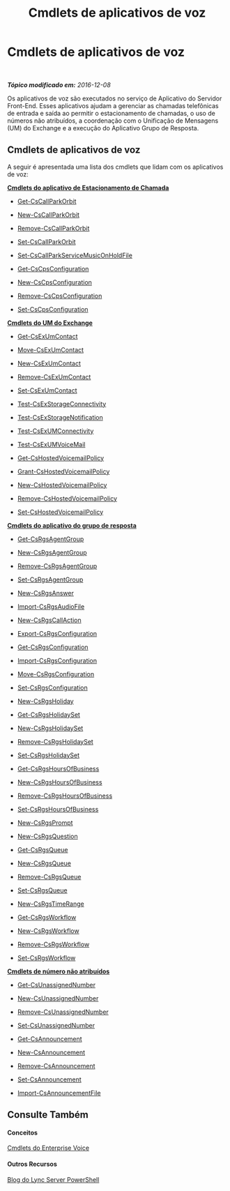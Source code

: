 ﻿---
title: Cmdlets de aplicativos de voz
TOCTitle: Cmdlets de aplicativos de voz
ms:assetid: 0d73ace6-1185-484a-980a-4b3d63ba507b
ms:mtpsurl: https://technet.microsoft.com/pt-br/library/Gg415634(v=OCS.15)
ms:contentKeyID: 49305874
ms.date: 12/10/2016
mtps_version: v=OCS.15
ms.translationtype: HT
---

# Cmdlets de aplicativos de voz

 

_**Tópico modificado em:** 2016-12-08_

Os aplicativos de voz são executados no serviço de Aplicativo do Servidor Front-End. Esses aplicativos ajudam a gerenciar as chamadas telefônicas de entrada e saída ao permitir o estacionamento de chamadas, o uso de números não atribuídos, a coordenação com o Unificação de Mensagens (UM) do Exchange e a execução do Aplicativo Grupo de Resposta.

## Cmdlets de aplicativos de voz

A seguir é apresentada uma lista dos cmdlets que lidam com os aplicativos de voz:

**[Cmdlets do aplicativo de Estacionamento de Chamada](lync-server-2013-call-park-application-cmdlets.md)**

  -   
    [Get-CsCallParkOrbit](get-cscallparkorbit.md)

  -   
    [New-CsCallParkOrbit](new-cscallparkorbit.md)

  -   
    [Remove-CsCallParkOrbit](remove-cscallparkorbit.md)

  -   
    [Set-CsCallParkOrbit](set-cscallparkorbit.md)

  -   
    [Set-CsCallParkServiceMusicOnHoldFile](set-cscallparkservicemusiconholdfile.md)

  -   
    [Get-CsCpsConfiguration](get-cscpsconfiguration.md)

  -   
    [New-CsCpsConfiguration](new-cscpsconfiguration.md)

  -   
    [Remove-CsCpsConfiguration](remove-cscpsconfiguration.md)

  -   
    [Set-CsCpsConfiguration](set-cscpsconfiguration.md)

**[Cmdlets do UM do Exchange](lync-server-2013-exchange-um-cmdlets.md)**

  -   
    [Get-CsExUmContact](get-csexumcontact.md)

  -   
    [Move-CsExUmContact](move-csexumcontact.md)

  -   
    [New-CsExUmContact](new-csexumcontact.md)

  -   
    [Remove-CsExUmContact](remove-csexumcontact.md)

  -   
    [Set-CsExUmContact](set-csexumcontact.md)

  - [Test-CsExStorageConnectivity](test-csexstorageconnectivity.md)

  - [Test-CsExStorageNotification](test-csexstoragenotification.md)

  - [Test-CsExUMConnectivity](test-csexumconnectivity.md)

  - [Test-CsExUMVoiceMail](test-csexumvoicemail.md)

  -   
    [Get-CsHostedVoicemailPolicy](get-cshostedvoicemailpolicy.md)

  -   
    [Grant-CsHostedVoicemailPolicy](grant-cshostedvoicemailpolicy.md)

  -   
    [New-CsHostedVoicemailPolicy](new-cshostedvoicemailpolicy.md)

  -   
    [Remove-CsHostedVoicemailPolicy](remove-cshostedvoicemailpolicy.md)

  -   
    [Set-CsHostedVoicemailPolicy](set-cshostedvoicemailpolicy.md)

**[Cmdlets do aplicativo do grupo de resposta](lync-server-2013-response-group-application-cmdlets.md)**

  -   
    [Get-CsRgsAgentGroup](get-csrgsagentgroup.md)

  -   
    [New-CsRgsAgentGroup](new-csrgsagentgroup.md)

  -   
    [Remove-CsRgsAgentGroup](remove-csrgsagentgroup.md)

  -   
    [Set-CsRgsAgentGroup](set-csrgsagentgroup.md)

  -   
    [New-CsRgsAnswer](new-csrgsanswer.md)

  -   
    [Import-CsRgsAudioFile](import-csrgsaudiofile.md)

  -   
    [New-CsRgsCallAction](new-csrgscallaction.md)

  -   
    [Export-CsRgsConfiguration](export-csrgsconfiguration.md)

  -   
    [Get-CsRgsConfiguration](get-csrgsconfiguration.md)

  -   
    [Import-CsRgsConfiguration](import-csrgsconfiguration.md)

  -   
    [Move-CsRgsConfiguration](move-csrgsconfiguration.md)

  -   
    [Set-CsRgsConfiguration](set-csrgsconfiguration.md)

  -   
    [New-CsRgsHoliday](new-csrgsholiday.md)

  -   
    [Get-CsRgsHolidaySet](get-csrgsholidayset.md)

  -   
    [New-CsRgsHolidaySet](new-csrgsholidayset.md)

  -   
    [Remove-CsRgsHolidaySet](remove-csrgsholidayset.md)

  -   
    [Set-CsRgsHolidaySet](set-csrgsholidayset.md)

  -   
    [Get-CsRgsHoursOfBusiness](get-csrgshoursofbusiness.md)

  -   
    [New-CsRgsHoursOfBusiness](new-csrgshoursofbusiness.md)

  -   
    [Remove-CsRgsHoursOfBusiness](remove-csrgshoursofbusiness.md)

  -   
    [Set-CsRgsHoursOfBusiness](set-csrgshoursofbusiness.md)

  -   
    [New-CsRgsPrompt](new-csrgsprompt.md)

  -   
    [New-CsRgsQuestion](new-csrgsquestion.md)

  -   
    [Get-CsRgsQueue](get-csrgsqueue.md)

  -   
    [New-CsRgsQueue](new-csrgsqueue.md)

  -   
    [Remove-CsRgsQueue](remove-csrgsqueue.md)

  -   
    [Set-CsRgsQueue](set-csrgsqueue.md)

  -   
    [New-CsRgsTimeRange](new-csrgstimerange.md)

  -   
    [Get-CsRgsWorkflow](get-csrgsworkflow.md)

  -   
    [New-CsRgsWorkflow](new-csrgsworkflow.md)

  -   
    [Remove-CsRgsWorkflow](remove-csrgsworkflow.md)

  -   
    [Set-CsRgsWorkflow](set-csrgsworkflow.md)

**[Cmdlets de número não atribuídos](lync-server-2013-unassigned-number-cmdlets.md)**

  -   
    [Get-CsUnassignedNumber](get-csunassignednumber.md)

  -   
    [New-CsUnassignedNumber](new-csunassignednumber.md)

  -   
    [Remove-CsUnassignedNumber](remove-csunassignednumber.md)

  -   
    [Set-CsUnassignedNumber](set-csunassignednumber.md)

  -   
    [Get-CsAnnouncement](get-csannouncement.md)

  -   
    [New-CsAnnouncement](new-csannouncement.md)

  -   
    [Remove-CsAnnouncement](remove-csannouncement.md)

  -   
    [Set-CsAnnouncement](set-csannouncement.md)

  -   
    [Import-CsAnnouncementFile](import-csannouncementfile.md)

## Consulte Também

#### Conceitos

[Cmdlets do Enterprise Voice](lync-server-2013-enterprise-voice-cmdlets.md)  

#### Outros Recursos

[Blog do Lync Server PowerShell](http://go.microsoft.com/fwlink/?linkid=203150%26clcid=0x416)

